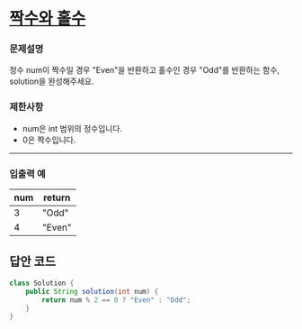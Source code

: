 # [짝수와 홀수](https://programmers.co.kr/learn/courses/30/lessons/12937)

### 문제설명
정수 num이 짝수일 경우 "Even"을 반환하고 홀수인 경우 "Odd"를 반환하는 함수, solution을 완성해주세요.

### 제한사항
+ num은 int 범위의 정수입니다.
+ 0은 짝수입니다.

<hr>

### 입출력 예
|num|return|
|---|---|
|3|"Odd"|
|4|"Even"|

## 답안 코드
```java
class Solution {
    public String solution(int num) {
        return num % 2 == 0 ? "Even" : "Odd";
    }
}
```

